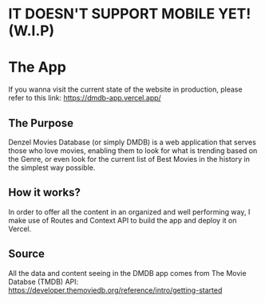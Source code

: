 # IT DOESN'T SUPPORT MOBILE YET! (W.I.P)

# The App

If you wanna visit the current state of the website in production, please refer to this link: https://dmdb-app.vercel.app/


## The Purpose

Denzel Movies Database (or simply DMDB) is a web application that serves those who love movies, enabling them to look for what is trending based on the Genre, or even look for the current list of Best Movies in the history in the simplest way possible.

## How it works?

In order to offer all the content in an organized and well performing way, I make use of Routes and Context API to build the app and deploy it on Vercel.

## Source

All the data and content seeing in the DMDB app comes from The Movie Databse (TMDB) API: https://developer.themoviedb.org/reference/intro/getting-started



